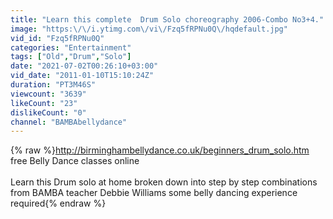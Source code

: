 ```yaml
---
title: "Learn this complete  Drum Solo choreography 2006-Combo No3+4."
image: "https:\/\/i.ytimg.com\/vi\/Fzq5fRPNu0Q\/hqdefault.jpg"
vid_id: "Fzq5fRPNu0Q"
categories: "Entertainment"
tags: ["Old","Drum","Solo"]
date: "2021-07-02T00:26:10+03:00"
vid_date: "2011-01-10T15:10:24Z"
duration: "PT3M46S"
viewcount: "3639"
likeCount: "23"
dislikeCount: "0"
channel: "BAMBAbellydance"
---
```

{% raw %}<a rel="nofollow" target="blank" href="http://birminghambellydance.co.uk/beginners_drum_solo.htm">http://birminghambellydance.co.uk/beginners_drum_solo.htm</a>   free Belly Dance classes online <br /><br />Learn this Drum solo at home broken down into step by step combinations from BAMBA teacher Debbie Williams some belly dancing experience required{% endraw %}
